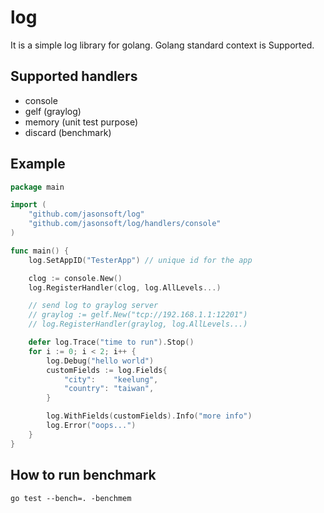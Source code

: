 # log
It is a simple log library for golang.  Golang standard context is Supported.

## Supported handlers
* console
* gelf (graylog)
* memory (unit test purpose)
* discard (benchmark)

## Example

```go
package main

import (
	"github.com/jasonsoft/log"
	"github.com/jasonsoft/log/handlers/console"
)

func main() {
	log.SetAppID("TesterApp") // unique id for the app

	clog := console.New()
	log.RegisterHandler(clog, log.AllLevels...)

	// send log to graylog server
	// graylog := gelf.New("tcp://192.168.1.1:12201")
	// log.RegisterHandler(graylog, log.AllLevels...)

	defer log.Trace("time to run").Stop()
	for i := 0; i < 2; i++ {
		log.Debug("hello world")
		customFields := log.Fields{
			"city":    "keelung",
			"country": "taiwan",
		}

		log.WithFields(customFields).Info("more info")
		log.Error("oops...")
	}
}
```

## How to run benchmark
```
go test --bench=. -benchmem
```

